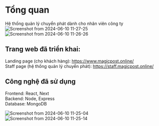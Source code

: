# Tổng quan
Hệ thống quản lý chuyển phát dành cho nhân viên công ty
![Screenshot from 2024-06-10 11-27-25](https://github.com/minhquang053/MagicPost/assets/100106895/11673fc7-ed33-4085-be0e-46938ae1c1fd)
![Screenshot from 2024-06-10 11-26-26](https://github.com/minhquang053/MagicPost/assets/100106895/6f133189-264f-4b36-afbe-9c90a0e5a616)


## Trang web đã triển khai:
Landing page (cho khách hàng): https://www.magicpost.online/  
Staff page (hệ thống quản lý chuyển phát): https://staff.magicpost.online/ 

## Công nghệ đã sử dụng
Frontend: React, Next  
Backend: Node, Express  
Database: MongoDB

![Screenshot from 2024-06-10 11-25-04](https://github.com/minhquang053/MagicPost/assets/100106895/44269c83-db10-4964-8b53-e14f81704fe6)
![Screenshot from 2024-06-10 11-25-14](https://github.com/minhquang053/MagicPost/assets/100106895/5f9486ea-bec0-4da5-aea9-c1d5f712f259)
